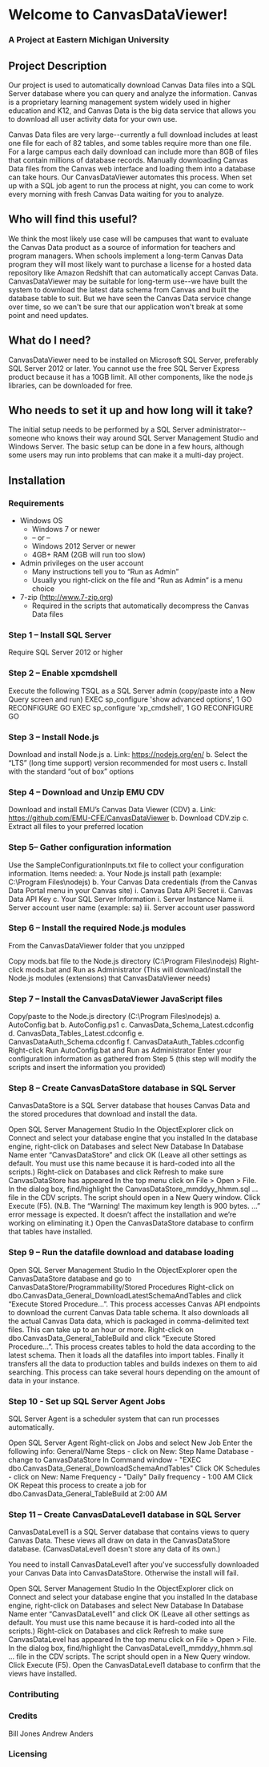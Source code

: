 # Welcome to CanvasDataViewer!

### A Project at Eastern Michigan University

## Project Description

Our project is used to automatically download Canvas Data files into a SQL Server database where you can query and analyze the information. Canvas is a proprietary learning management system widely used in higher education and K12, and Canvas Data is the big data service that allows you to download all user activity data for your own use.

Canvas Data files are very large--currently a full download includes at least one file for each of 82 tables, and some tables require more than one file. For a large campus each daily download can include more than 8GB of files that contain millions of database records. Manually downloading Canvas Data files from the Canvas web interface and loading them into a database can take hours. Our CanvasDataViewer automates this process. When set up with a SQL job agent to run the process at night, you can come to work every morning with fresh Canvas Data waiting for you to analyze.

## Who will find this useful?

We think the most likely use case will be campuses that want to evaluate the Canvas Data product as a source of information for teachers and program managers. When schools implement a long-term Canvas Data program they will most likely want to purchase a license for a hosted data repository like Amazon Redshift that can automatically accept Canvas Data.
CanvasDataViewer may be suitable for long-term use--we have built the system to download the latest data schema from Canvas and built the database table to suit. But we have seen the Canvas Data service change over time, so we can't be sure that our application won't break at some point and need updates.

## What do I need?

CanvasDataViewer need to be installed on Microsoft SQL Server, preferably SQL Server 2012 or later. You cannot use the free SQL Server Express product because it has a 10GB limit. All other components, like the node.js libraries, can be downloaded for free.

## Who needs to set it up and how long will it take?

The initial setup needs to be performed by a SQL Server administrator--someone who knows their way around SQL Server Management Studio and Windows Server. The basic setup can be done in a few hours, although some users may run into problems that can make it a multi-day project.

## Installation

### Requirements

* Windows OS
  * Windows 7 or newer
  * – or –
  * Windows 2012 Server or newer
  * 4GB+ RAM (2GB will run too slow)
* Admin privileges on the user account
  * Many instructions tell you to “Run as Admin”
  * Usually you right-click on the file and “Run as Admin” is a menu choice
* 7-zip (http://www.7-zip.org)
  * Required in the scripts that automatically decompress the Canvas Data files

### Step 1 – Install SQL Server

Require SQL Server 2012 or higher

### Step 2 – Enable xpcmdshell

Execute the following TSQL as a SQL Server admin (copy/paste into a New Query screen and run) EXEC sp_configure 'show advanced options', 1 GO RECONFIGURE GO EXEC sp_configure 'xp_cmdshell', 1 GO RECONFIGURE GO

### Step 3 – Install Node.js

Download and install Node.js a. Link: https://nodejs.org/en/ b. Select the “LTS” (long time support) version recommended for most users c. Install with the standard “out of box” options

### Step 4 – Download and Unzip EMU CDV

Download and install EMU’s Canvas Data Viewer (CDV) a. Link: https://github.com/EMU-CFE/CanvasDataViewer b. Download CDV.zip c. Extract all files to your preferred location

### Step 5– Gather configuration information

Use the SampleConfigurationInputs.txt file to collect your configuration information.
Items needed: a. Your Node.js install path (example: C:\Program Files\nodejs) b. Your Canvas Data credentials (from the Canvas Data Portal menu in your Canvas site) i. Canvas Data API Secret ii. Canvas Data API Key c. Your SQL Server Information i. Server Instance Name ii. Server account user name (example: sa) iii. Server account user password

### Step 6 – Install the required Node.js modules

From the CanvasDataViewer folder that you unzipped

Copy mods.bat file to the Node.js directory (C:\Program Files\nodejs)
Right-click mods.bat and Run as Administrator
(This will download/install the Node.js modules (extensions) that CanvasDataViewer needs)

### Step 7 – Install the CanvasDataViewer JavaScript files

Copy/paste to the Node.js directory (C:\Program Files\nodejs) a. AutoConfig.bat b. AutoConfig.ps1 c. CanvasData_Schema_Latest.cdconfig d. CanvasData_Tables_Latest.cdconfig e. CanvasDataAuth_Schema.cdconfig f. CanvasDataAuth_Tables.cdconfig
Right-click Run AutoConfig.bat and Run as Administrator
Enter your configuration information as gathered from Step 5 (this step will modify the scripts and insert the information you provided)

### Step 8 – Create CanvasDataStore database in SQL Server

CanvasDataStore is a SQL Server database that houses Canvas Data and the stored procedures that download and install the data.

Open SQL Server Management Studio
In the ObjectExplorer click on Connect and select your database engine that you installed
In the database engine, right-click on Databases and select New Database
In Database Name enter “CanvasDataStore” and click OK (Leave all other settings as default. You must use this name because it is hard-coded into all the scripts.)
Right-click on Databases and click Refresh to make sure CanvasDataStore has appeared
In the top menu click on File > Open > File. In the dialog box, find/highlight the CanvasDataStore_mmddyy_hhmm.sql ... file in the CDV scripts. The script should open in a New Query window. Click Execute (F5).
(N.B. The “Warning! The maximum key length is 900 bytes. …” error message is expected. It doesn’t affect the installation and we’re working on eliminating it.)
Open the CanvasDataStore database to confirm that tables have installed.

### Step 9 – Run the datafile download and database loading

Open SQL Server Management Studio
In the ObjectExplorer open the CanvasDataStore database and go to CanvasDataStore/Programmability/Stored Procedures
Right-click on dbo.CanvasData_General_DownloadLatestSchemaAndTables and click “Execute Stored Procedure…”. This process accesses Canvas API endpoints to download the current Canvas Data table schema. It also downloads all the actual Canvas Data data, which is packaged in comma-delimited text files. This can take up to an hour or more.
Right-click on dbo.CanvasData_General_TableBuild and click “Execute Stored Procedure…”. This process creates tables to hold the data according to the latest schema. Then it loads all the datafiles into import tables. Finally it transfers all the data to production tables and builds indexes on them to aid searching. This process can take several hours depending on the amount of data in your instance.

### Step 10 - Set up SQL Server Agent Jobs

SQL Server Agent is a scheduler system that can run processes automatically.

Open SQL Server Agent
Right-click on Jobs and select New Job
Enter the following info:
General/Name
Steps - click on New:
Step Name
Database - change to CanvasDataStore
In Command window - "EXEC dbo.CanvasData_General_DownloadSchemaAndTables"
Click OK
Schedules - click on New:
Name
Frequency - "Daily"
Daily frequency - 1:00 AM
Click OK
Repeat this process to create a job for dbo.CanvasData_General_TableBuild at 2:00 AM


### Step 11 – Create CanvasDataLevel1 database in SQL Server

CanvasDataLevel1 is a SQL Server database that contains views to query Canvas Data. These views all draw on data in the CanvasDataStore database. (CanvasDataLevel1 doesn't store any data of its own.)

You need to install CanvasDataLevel1 after you've successfully downloaded your Canvas Data into CanvasDataStore. Otherwise the install will fail.

Open SQL Server Management Studio
In the ObjectExplorer click on Connect and select your database engine that you installed
In the database engine, right-click on Databases and select New Database
In Database Name enter “CanvasDataLevel1” and click OK (Leave all other settings as default. You must use this name because it is hard-coded into all the scripts.)
Right-click on Databases and click Refresh to make sure CanvasDataLevel has appeared
In the top menu click on File > Open > File. In the dialog box, find/highlight the CanvasDataLevel1_mmddyy_hhmm.sql ... file in the CDV scripts. The script should open in a New Query window. Click Execute (F5).
Open the CanvasDataLevel1 database to confirm that the views have installed.

### Contributing


### Credits

Bill Jones
Andrew Anders

### Licensing
